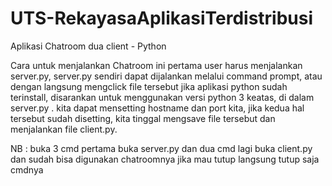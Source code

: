 # UTS-RekayasaAplikasiTerdistribusi

Aplikasi Chatroom dua client - Python 

Cara untuk menjalankan Chatroom ini pertama user harus menjalankan server.py, server.py sendiri dapat dijalankan melalui command prompt, atau dengan langsung mengclick file tersebut jika aplikasi python sudah terinstall, disarankan untuk menggunakan versi python 3 keatas, di dalam server.py . 
kita dapat mensetting hostname dan port kita, jika kedua hal tersebut sudah disetting, kita tinggal mengsave file tersebut dan menjalankan file client.py.

NB : buka 3 cmd pertama buka server.py dan dua cmd lagi buka client.py dan sudah bisa digunakan chatroomnya jika mau tutup langsung tutup saja cmdnya
